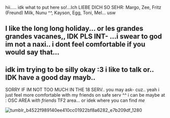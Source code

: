 hii..... idk what to put here so!...Ich LIEBE DICH SO SEHR: Margo, Zee, Fritz (Freund) Milk, Nunu ^^, Kayson, Egg, Toni, Mel... usw

I like the long long holiday... or les grandes grandes vacanes,, IDK PLS INT-
...i swear to god im not a naxi.. i dont feel comfortable if you would say that...
----            
            
 
 idk im trying to be silly okay :3 i like to talk or.. IDK have a good day mayb..
------
  SORRY IF IM NOT TOO MUCH IN THE 18 SERV.. you may ask- cuz.. yeah i just feel more comfortable with my friends on safe serv ^^
      i can be maybe at : OSC AREA    *with friends* TF2 area... or idek where you can find *me*

![tumblr_b4522f989140ee410cc01922bf8a6282_e7b209df_1280](https://github.com/user-attachments/assets/51fdabba-3147-4712-a821-fc3194c3f069)

